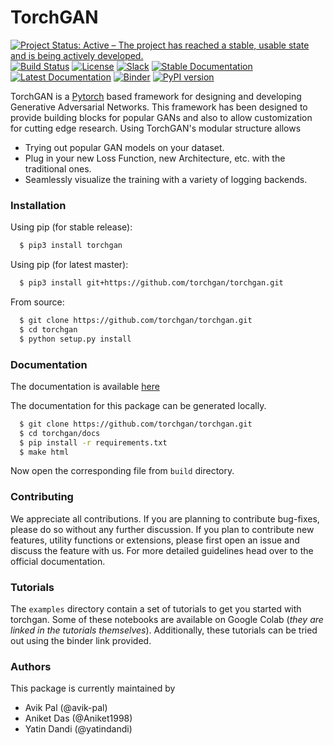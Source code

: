 # TorchGAN

[![Project Status: Active – The project has reached a stable, usable state and is being actively developed.](https://www.repostatus.org/badges/latest/active.svg)](https://www.repostatus.org/#active)
[![Build Status](https://travis-ci.org/torchgan/torchgan.svg?branch=master)](https://travis-ci.org/torchgan/torchgan)
[![License](http://img.shields.io/badge/license-MIT-brightgreen.svg?style=flat)](LICENSE)
[![Slack](https://img.shields.io/badge/chat-on%20slack-yellow.svg)](https://join.slack.com/t/torchgan/shared_invite/enQtNDkyMTQ2ODAyMzczLWEyZjc1ZDdmNTc3ZmNiODFmMmY2YjM2OTZmZTRlOTc3YWE5MTliZTBkZTkwNzQ2MDIwZmI0MGRjYjQwYTczMzQ)
[![Stable Documentation](https://img.shields.io/badge/docs-stable-blue.svg)](https://torchgan.readthedocs.io/en/stable/)
[![Latest Documentation](https://img.shields.io/badge/docs-latest-blue.svg)](https://torchgan.readthedocs.io/en/latest/)
[![Binder](https://mybinder.org/badge_logo.svg)](https://mybinder.org/v2/gh/torchgan/torchgan/master)
[![PyPI version](https://badge.fury.io/py/torchgan.svg)](https://badge.fury.io/py/torchgan)

TorchGAN is a [Pytorch](https://pytorch.org) based framework for designing and developing Generative Adversarial Networks. This framework has been designed to provide building blocks for popular GANs and also to allow customization for cutting edge research. Using TorchGAN's modular structure allows

* Trying out popular GAN models on your dataset.
* Plug in your new Loss Function, new Architecture, etc. with the traditional ones.
* Seamlessly visualize the training with a variety of logging backends.

### Installation

Using pip (for stable release):

```bash
  $ pip3 install torchgan
```

Using pip (for latest master):

```bash
  $ pip3 install git+https://github.com/torchgan/torchgan.git
```

From source:

```bash
  $ git clone https://github.com/torchgan/torchgan.git
  $ cd torchgan
  $ python setup.py install
```

### Documentation

The documentation is available [here](https://torchgan.readthedocs.io/en/latest/)

The documentation for this package can be generated locally.

```bash
  $ git clone https://github.com/torchgan/torchgan.git
  $ cd torchgan/docs
  $ pip install -r requirements.txt
  $ make html
```

Now open the corresponding file from `build` directory.

### Contributing

We appreciate all contributions. If you are planning to contribute bug-fixes, please do so without any further discussion. If you plan to contribute new features, utility functions or extensions, please first open an issue and discuss the feature with us. For more detailed guidelines head over to the official documentation.

### Tutorials

The `examples` directory contain a set of tutorials to get you started with torchgan. Some of these notebooks are available on Google Colab (*they are linked in the tutorials themselves*). Additionally, these tutorials can be tried out using the binder link provided.

### Authors

This package is currently maintained by
* Avik Pal (@avik-pal)
* Aniket Das (@Aniket1998)
* Yatin Dandi (@yatindandi)
